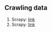 ## Crawling data
1. Scrapy: [link](https://viblo.asia/p/tap-tanh-crawl-du-lieu-voi-scrapy-framework-bWrZnW7rlxw)
2. Scrapy: [link](https://www.youtube.com/watch?v=mBoX_JCKZTE)